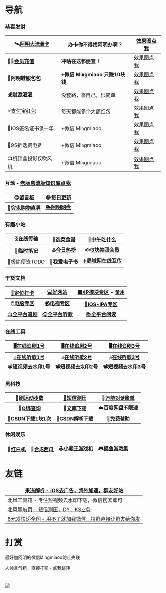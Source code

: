 # 导航

### 恭喜发财

| 🛰️[阿明大流量卡](https://haokawx.lot-ml.com/Product/Index/235198) | 办卡你不得找阿明办啊？         | [效果图点我](https://pic.rmb.bdstatic.com/bjh/user/ab6aac09a150aeae7975504b0efa3bcb.jpeg) |
| ------------------------------------------------------------ | ------------------------------ | ------------------------------------------------------------ |
| **🙆‍♂️[会员充值](http://shangzhang.99kami.com?parent_code=1005451)** | **冲啥在这都便宜！**           | [效果图点我](https://pic.rmb.bdstatic.com/bjh/user/7cbab56804a197c51ae78d610810cd1b.jpeg) |
| **👟阿明鞋服包包**                                            | **+微信 Mingmiaoo 只赚10块钱** | [效果图点我](https://pic.rmb.bdstatic.com/bjh/user/d3d982a09ceeaad4e7cf5ba9522eb6c4.jpeg) |
| **💰[财源滚滚](https://flowus.cn/haoruan/share/473a4f2d-1295-48ae-85c6-e6d6ff82357d)** | 没套路，靠自己，很简单         | [效果图点我](https://pic.rmb.bdstatic.com/bjh/user/9d07da10116e0ca35c48b76e63d8ea29.jpeg) |
| ⭐[支付宝红包](https://bj.haoruan.cc)                         | 每天都能领个大额红包           | [效果图点我](https://pic.rmb.bdstatic.com/bjh/user/1a1bb95075efd23121f4b5261c3cacc7.jpeg) |
| 🍎IOS签名证书保一年                                           | +微信 Mingmiaoo                | [效果图点我](https://pic.rmb.bdstatic.com/bjh/user/3f0ed6d7c79400dd9534cfc078ef5125.jpeg) |
| 🤑95折话费电费                                                | +微信 Mingmiaoo                | [效果图点我](https://pic.rmb.bdstatic.com/bjh/user/1523797bc6fcf4833993b9a792253f89.jpeg) |
| 📺机顶盒投影仪吹风机                                          | +微信 Mingmiaoo                | [效果图点我](https://wp.haoruan.cc/%E6%95%99%E7%A8%8B%E8%A7%86%E9%A2%91/%E8%A7%86%E9%A2%91%E6%95%99%E7%A8%8B/%E4%BA%A7%E5%93%81%E5%B1%95%E7%A4%BA) |



### 互动 - [老版息流版知识库点我](https://flowus.cn/haoruan/share/d4ae140f-c37d-4eb8-b379-81a88c2dd76e)

|       😊[留言板](https://support.qq.com/product/411304)       | 😂[每日更新](https://wk.haoruan.cc/%E6%AF%8F%E6%97%A5%E6%9B%B4%E6%96%B0/2023%E5%B9%B410%E6%9C%88%E6%AF%8F%E6%97%A5%E7%B2%BE%E9%80%89) |
| :----------------------------------------------------------: | :----------------------------------------------------------: |
| **👻[穷鬼购物直男](https://flowus.cn/haoruan/share/821bd9ed-93f9-4425-9489-05680ca73790)** |            **[🌥️阿明网盘](https://wp.haoruan.cc)**            |



### 有趣小站

|      🗄️[在线传输](https://www.wkkc.vip/)       |           🍛[选菜食谱](https://cook.yunyoujun.cn/)            |             🍚[中午吃什么](http://chishenme.xyz/)             |
| :-------------------------------------------: | :----------------------------------------------------------: | :----------------------------------------------------------: |
|     **📒[临时笔记](https://bijici.com/)**      |            **♨️[今日热榜](https://tophub.today/)**            | **🐟[3块美团会员](https://flowus.cn/haoruan/share/1e16994c-1ef4-47f9-9c21-21c6c3ba01a0)** |
| [📑极简便签TODO](https://www.ricocc.com/todo/) | 📖[**我爱电子书**](https://flowus.cn/haoruan/share/3fc2e8ca-a47a-413b-9388-d174f90b5bb4) |           **[✈️局域网在线互传](https://yunge.in/)**           |



### 干货文档

| [🧭定位打卡](https://wk.haoruan.cc/%E6%89%93%E5%8D%A1%E5%AE%9A%E4%BD%8D) | [💻好网站](https://wk.haoruan.cc/%E7%9F%A5%E8%AF%86%E5%BA%93/%E5%A5%BD%E7%BD%91%E7%AB%99%E6%8E%A8%E8%8D%90) | [🟦XP模块专区](https://flowery-espadrille-695.notion.site/XP-a7667b75eafb4ebb9c5dd23784e98bee) - [备用](https://www.yuque.com/yuqueyonghuxd6cxl/qdzxvy/bgbnhio8qwwgbypv) |
| :----------------------------------------------------------: | :----------------------------------------------------------: | :----------------------------------------------------------: |
| **🖱️[电脑专区](https://wk.haoruan.cc/%E7%9F%A5%E8%AF%86%E5%BA%93/%E7%94%B5%E8%84%91%E5%B0%8F%E7%99%BD%E5%88%B0%E5%A4%A7%E5%B8%88)** | [**📹电视专区**](https://wk.haoruan.cc/%E5%BD%B1%E9%9F%B3%E9%98%85%E8%AF%BB/%E7%94%B5%E8%A7%86TV%E7%9B%92%E5%AD%90) | [🍎**IOS-IPA专区**](https://wk.haoruan.cc/%E7%9F%A5%E8%AF%86%E5%BA%93/IOS%E7%A0%B8%E5%A3%B3IPA%E5%88%86%E4%BA%AB) |
| [📺**全平台追剧**](https://wk.haoruan.cc/%E5%BD%B1%E9%9F%B3%E9%98%85%E8%AF%BB/%E8%BF%BD%E5%89%A7%E5%85%A8%E5%B9%B3%E5%8F%B0) | [🎧**全平台听歌**](https://wk.haoruan.cc/%E5%BD%B1%E9%9F%B3%E9%98%85%E8%AF%BB/%E9%9F%B3%E4%B9%90) | [📚**全平台阅读**](https://wk.haoruan.cc/%E5%BD%B1%E9%9F%B3%E9%98%85%E8%AF%BB/%E9%98%85%E8%AF%BB-%E5%90%AC%E4%B9%A6-%E6%BC%AB%E7%94%BB-%E5%8A%A8%E6%BC%AB) |



### 在线工具

|        [🖥️在线追剧1号](https://www.reboku.com/)         |      [🖥️在线追剧2号](https://search.ymck.me/)      |        🖥️[在线追剧3号](http://www.renren.pro/)        |
| :----------------------------------------------------: | :-----------------------------------------------: | :--------------------------------------------------: |
| [🎶**在线听歌1号**](https://tool.liumingye.cn/music/#/) | **🎶[在线听歌2号](https://www.jamendo.com/start)** |      **🎶[在线听歌3号](https://www.zz123.com/)**      |
|    📽️[**短视频去水印1号**](https://dy.kukutool.com/)    |   **📽️[短视频去水印2号](https://api.spapi.cn/)**   | **📽️[短视频去水印3号](https://www.dy114.com/douyin)** |



### 黑科技

|            🏃[刷运动步数](https://shuabu.org/)            | [📵短信测压](https://haoruan.gitbook.io/bei-yong-wen-ku/pages/%E5%BD%B1%E9%9F%B3%E9%98%85%E8%AF%BB/%E7%9F%AD%E4%BF%A1%E6%B5%8B%E5%8E%8B) |      💭[万能对话账单](https://tool.dvgod.com/index.html)      |
| :------------------------------------------------------: | :----------------------------------------------------------: | :----------------------------------------------------------: |
|     **🐧[Q绑查询](https://zy.xywlapi.cc/home.html)**      | **📃[文库下载](https://www.wk.haoruan.cc/%E7%9F%A5%E8%AF%86%E5%BA%93/%E7%99%BE%E5%BA%A6%E6%96%87%E5%BA%93%E8%B1%86%E4%B8%81%E9%81%93%E5%AE%A2%E5%B7%B4%E5%B7%B4%E4%B8%8B%E8%BD%BD/)** | [☁️**百度网盘不限速**](https://wk.haoruan.cc/%E7%9F%A5%E8%AF%86%E5%BA%93/%E7%99%BE%E5%BA%A6%E7%BD%91%E7%9B%98%E4%B8%8D%E9%99%90%E9%80%9F) |
| **🔻[CSDN下载1块1次](https://www.zhanghuanglong.com/dl)** |          **🔻[CSDN解析下载](https://dl.zzyyww.cn/)**          |      **[🧱免费辅助](https://app.yinxiang.com/b/4kxVw)**       |



### 休闲娱乐

| 🐲[红白机](https://nes.heheda.top/) | 🍉[合成西瓜](http://tool.liumingye.cn/watermelon//) | 🕹️[小霸王游戏机](https://www.yikm.net/) | 🎮[摸鱼游戏集](https://www.wesane.com/) |
| :--------------------------------: | :------------------------------------------------: | :------------------------------------: | :------------------------------------: |



# 友链

| [果冻解析 - iOS去广告，海外加速，群友好站](https://dns.66a.net/) |
| ------------------------------------------------------------ |
| 北风工具箱 - 专注短视频去水印下载，微信搜索即可              |
| [北风导航页 - 短信测压，DY，KS业务](www.banana888.cn)        |
| [6元发快递全国 - 用不了就加我微信，拉群直接让群友给你发](https://wx.qrurl.net/?t=231020vsYfJl) |



# 打赏

最好加阿明的微信Mingmiaoo防止失联

人帅且气粗，直接打赏 - [点我跳转](https://support.qq.com/product/411304)

![](https://bj.bcebos.com/baidu-rmb-video-cover-1/697e5f59075733a410ee92b1142fe08f.png)
=======
